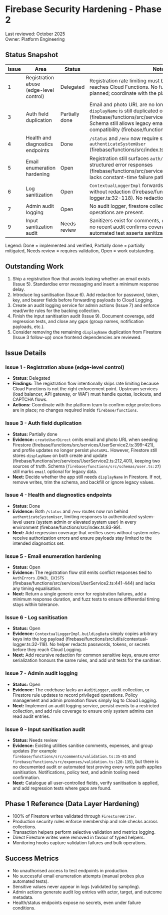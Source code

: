 # Firebase Security Hardening - Phase 2

Last reviewed: October 2025  
Owner: Platform Engineering

## Status Snapshot

| Issue | Area | Status | Notes |
| --- | --- | --- | --- |
| 1 | Registration abuse (edge-level control) | Delegated | Registration rate limiting must be enforced before traffic reaches Cloud Functions. No function-level throttling is planned; coordinate with the platform gateway team. |
| 3 | Auth field duplication | Partially done | Email and photo URL are no longer written to Firestore, but `displayName` is still duplicated on create/update (firebase/functions/src/services/UserService2.ts:212,401). Schema still allows legacy email fields for backward compatibility (firebase/functions/src/schemas/user.ts:27). |
| 4 | Health and diagnostics endpoints | Done | `/status` and `/env` now require system-level roles via `authenticateSystemUser` (firebase/functions/src/index.ts:83-99). |
| 5 | Email enumeration hardening | Open | Registration still surfaces `auth/email-already-exists` via structured error responses (firebase/functions/src/services/UserService2.ts:443) and lacks constant-time failure paths. |
| 6 | Log sanitization | Open | `ContextualLoggerImpl` forwards arbitrary payload keys without redaction (firebase/functions/src/utils/contextual-logger.ts:32-118). No redaction helper exists. |
| 7 | Admin audit logging | Open | No audit logger, firestore collection, or rules for admin operations are present. |
| 9 | Input sanitization audit | Needs review | Sanitizers exist for comments, groups, and expenses, but no recent audit confirms coverage for every write path. No automated test asserts sanitization is enforced. |

Legend: Done = implemented and verified, Partially done = partially mitigated, Needs review = requires validation, Open = work outstanding.

## Outstanding Work

1. Ship a registration flow that avoids leaking whether an email exists (Issue 5). Standardise error messaging and insert a minimum response delay.
2. Introduce log sanitisation (Issue 6). Add redaction for password, token, key, and bearer fields before forwarding payloads to Cloud Logging.
3. Create an audit logging service for admin actions (Issue 7) and enforce read/write rules for the backing collection.
4. Finish the input sanitisation audit (Issue 9). Document coverage, add regression tests, and close any gaps (group names, notification payloads, etc.).
5. Consider removing the remaining `displayName` duplication from Firestore (Issue 3 follow-up) once frontend dependencies are reviewed.

## Issue Details

### Issue 1 - Registration abuse (edge-level control)

- **Status:** Delegated  
- **Findings:** The registration flow intentionally skips rate limiting because Cloud Functions is not the right enforcement point. Upstream services (load balancer, API gateway, or WAF) must handle quotas, lockouts, and CAPTCHA flows.  
- **Actions:** Coordinate with the platform team to confirm edge protections are in place; no changes required inside `firebase/functions`.

### Issue 3 - Auth field duplication

- **Status:** Partially done  
- **Evidence:** `createUserDirect` omits email and photo URL when seeding Firestore (firebase/functions/src/services/UserService2.ts:399-421), and profile updates no longer persist `photoURL`. However, Firestore still stores `displayName` on both create and update (firebase/functions/src/services/UserService2.ts:212,401), keeping two sources of truth. Schema (`firebase/functions/src/schemas/user.ts:27`) still marks `email` optional for legacy data.  
- **Next:** Decide whether the app still needs `displayName` in Firestore. If not, remove writes, trim the schema, and backfill or ignore legacy values.

### Issue 4 - Health and diagnostics endpoints

- **Status:** Done  
- **Evidence:** Both `/status` and `/env` routes now run behind `authenticateSystemUser`, limiting responses to authenticated system-level users (system admin or elevated system user) in every environment (firebase/functions/src/index.ts:83-99).  
- **Next:** Add regression coverage that verifies users without system roles receive authorization errors and ensure payloads stay limited to the intended diagnostics set.

### Issue 5 - Email enumeration hardening

- **Status:** Open  
- **Evidence:** The registration flow still emits conflict responses tied to `AuthErrors.EMAIL_EXISTS` (firebase/functions/src/services/UserService2.ts:441-444) and lacks any timing equalisation.  
- **Next:** Return a single generic error for registration failures, add a minimum response duration, and fuzz tests to ensure differential timing stays within tolerance.

### Issue 6 - Log sanitisation

- **Status:** Open  
- **Evidence:** `ContextualLoggerImpl.buildLogData` simply copies arbitrary keys into the log payload (firebase/functions/src/utils/contextual-logger.ts:32-118). No helper redacts passwords, tokens, or secrets before they reach Cloud Logging.  
- **Next:** Add recursive redaction for common sensitive keys, ensure error serialization honours the same rules, and add unit tests for the sanitiser.

### Issue 7 - Admin audit logging

- **Status:** Open  
- **Evidence:** The codebase lacks an `AuditLogger`, audit collection, or Firestore rule updates to record privileged operations. Policy management and admin promotion flows simply log to Cloud Logging.  
- **Next:** Implement an audit logging service, persist events to a restricted collection, and add rule coverage to ensure only system admins can read audit entries.

### Issue 9 - Input sanitisation audit

- **Status:** Needs review  
- **Evidence:** Existing utilities sanitise comments, expenses, and group updates (for example `firebase/functions/src/comments/validation.ts:35-85` and `firebase/functions/src/expenses/validation.ts:120-135`), but there is no documented audit or automated test proving every write path applies sanitisation. Notifications, policy text, and admin tooling need confirmation.  
- **Next:** Catalogue all user-controlled fields, verify sanitisation is applied, and add regression tests where gaps are found.

## Phase 1 Reference (Data Layer Hardening)

- 100% of Firestore writes validated through `FirestoreWriter`.
- Production security rules enforce membership and role checks across collections.
- Transaction helpers perform selective validation and metrics logging.
- Direct Firestore writes were removed in favour of typed helpers.
- Monitoring hooks capture validation failures and bulk operations.

## Success Metrics

- No unauthorised access to test endpoints in production.
- No successful email enumeration attempts (manual probes plus automated tests).
- Sensitive values never appear in logs (validated by sampling).
- Admin actions generate audit log entries with actor, target, and outcome metadata.
- Health/status endpoints expose no secrets, even under failure conditions.
